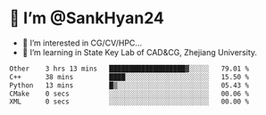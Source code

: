 # 👋 I’m @SankHyan24

- 👀 I’m interested in CG/CV/HPC...
- 🌱 I’m learning in State Key Lab of CAD&CG, Zhejiang University.

<!---
SankHyan24/SankHyan24 is a ✨ special ✨ repository because its `README.md` (this file) appears on your GitHub profile.
You can click the Preview link to take a look at your changes.
--->
<!--START_SECTION:waka-->

```txt
Other    3 hrs 13 mins   ███████████████████▓░░░░░   79.01 %
C++      38 mins         ████░░░░░░░░░░░░░░░░░░░░░   15.50 %
Python   13 mins         █▒░░░░░░░░░░░░░░░░░░░░░░░   05.43 %
CMake    0 secs          ░░░░░░░░░░░░░░░░░░░░░░░░░   00.06 %
XML      0 secs          ░░░░░░░░░░░░░░░░░░░░░░░░░   00.00 %
```

<!--END_SECTION:waka-->
